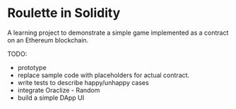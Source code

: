 Roulette in Solidity
================

A learning project to demonstrate a simple game implemented as a contract on an Ethereum blockchain.

TODO:
* prototype
* replace sample code with placeholders for actual contract.
* write tests to describe happy/unhappy cases
* integrate Oraclize - Random
* build a simple DApp UI